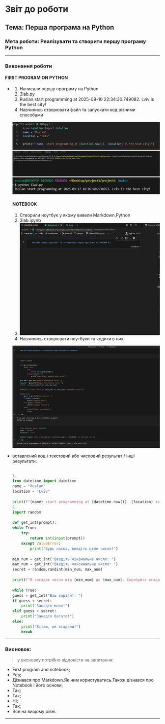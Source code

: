 # Звіт до роботи
## Тема: Перша програма на Python
### Мета роботи: Реалізувати та створити першу програму Python

---
### Виконання роботи
#### FIRST PROGRAM ON PYTHON
* 
    1. Написали першу програму на Python
    2. 3lab.py
    3. Ruslan start programming at 2025-09-10 22:34:30.749082. Lviv is the best city!
    4. Навчились створювати файл та запускати код різними способами  
       
       
     ![код](pictures/1.jpg)
     ![перший спосіб запуску](pictures/4.jpg)
     ![другий спосіб запуску](pictures/3.jpg)


  #### NOTEBOOK
    1. Створили ноутбук у якому вивели Markdown,Python
    2. 3lab.ipynb
    3. ![вигляд ноутбуку](pictures//5.jpg)
    4. Навчились створювати ноутбуки та кодити в них

    ![вигляд ноутбуку](pictures/2.jpg)


* вставлений код / текстовий або числовий результат / інші результати:
    ```python
    
    1. 
    from datetime import datetime
    name = "Ruslan"
    location = "Lviv"

    print(f"{name} start programming at {datetime.now()}. {location} is the best city!")
    2. 
    import random

    def get_int(prompt):
    while True:
        try:
            return int(input(prompt))
        except ValueError:
            print("Будь ласка, введіть ціле число!")

    min_num = get_int("Введіть мінімальне число: ")
    max_num = get_int("Введіть максимальне число: ")
    secret = random.randint(min_num, max_num)

    print(f"Я загадав число від {min_num} до {max_num}. Спробуйте вгадати!")

    while True:
    guess = get_int("Ваш варіант: ")
    if guess < secret:
        print("Занадто мало!")
    elif guess > secret:
        print("Занадто багато!")
    else:
        print("Вітаю, ви вгадали!")
        break


    ```
    
  
    

---
### Висновок:
> у висновку потрібно відповісти на запитання:

- First program and notebook;
- Yes;
- Дізнався про Markdown.Як ним користуватись.Також дізнався про Notebook і його основи;
- Так;
- Так;
- Ні;
- Так;
- Все на вищому рівні.

---
